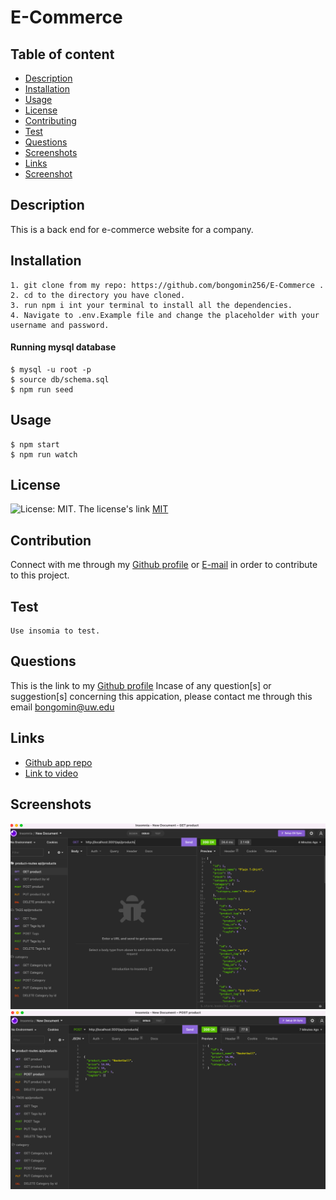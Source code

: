 # E-Commerce

## Table of content

- [Description](#description)
- [Installation](#installation)
- [Usage](#usage)
- [License](#license)
- [Contributing](#contributiing)
- [Test](#test)
- [Questions](#questions)
- [Screenshots](#screenshots)
- [Links](#links)
- [Screenshot](#screenshot)

## Description

This is a back end for e-commerce website for a company.

## Installation

```
1. git clone from my repo: https://github.com/bongomin256/E-Commerce .
2. cd to the directory you have cloned.
3. run npm i int your terminal to install all the dependencies.
4. Navigate to .env.Example file and change the placeholder with your username and password.
```

#### Running mysql database

```
$ mysql -u root -p
$ source db/schema.sql
$ npm run seed
```

## Usage

```
$ npm start
$ npm run watch
```

## License

![License: MIT](https://img.shields.io/badge/License-MIT-yellow.svg).
The license's link [MIT](https://opensource.org/licenses/MIT)

## Contribution

Connect with me through my [Github profile](https://github.com/bongomin256) or [E-mail](bongomin@uw.edu) in order to contribute to this project.

## Test

```
Use insomia to test.
```

## Questions

This is the link to my [Github profile](https://github.com/bongomin256)
Incase of any question[s] or suggestion[s] concerning this appication, please contact me through this email [bongomin@uw.edu](bongomin@uw.edu)

## Links

- [Github app repo](https://github.com/bongomin256/E-Commerce)
- [Link to video](https://www.youtube.com/watch?v=MIKgwJ-AO5E)

## Screenshots

![screenshot](./images/screenshot1.png)
![screenshot](./images/screenshot2.png)
